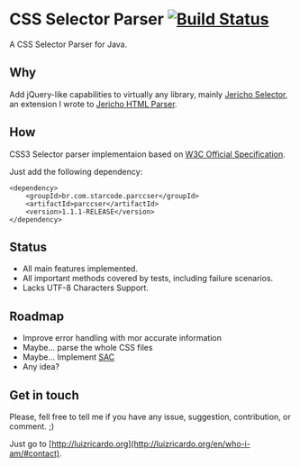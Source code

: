 CSS Selector Parser [![Build Status](https://travis-ci.org/utluiz/parCSSer.svg?branch=master)](https://travis-ci.org/utluiz/parCSSer)
===================



A CSS Selector Parser for Java.

## Why

Add jQuery-like capabilities to virtually any library, mainly [Jericho Selector](https://github.com/utluiz/jericho-selector/), an extension I wrote to [Jericho HTML Parser](http://jericho.htmlparser.net).

## How 

CSS3 Selector parser implementaion based on [W3C Official Specification][1].

Just add the following dependency:

	<dependency>
		<groupId>br.com.starcode.parccser</groupId>
		<artifactId>parccser</artifactId>
		<version>1.1.1-RELEASE</version>
	</dependency>

## Status

- All main features implemented. 
- All important methods covered by tests, including failure scenarios.
- Lacks UTF-8 Characters Support.

## Roadmap

- Improve error handling with mor accurate information
- Maybe... parse the whole CSS files
- Maybe... Implement [SAC](http://www.w3.org/Style/CSS/SAC/)
- Any idea?

## Get in touch

Please, fell free to tell me if you have any issue, suggestion, contribution, or comment. ;)

Just go to [http://luizricardo.org](http://luizricardo.org/en/who-i-am/#contact).

  [1]: http://www.w3.org/TR/css3-selectors/